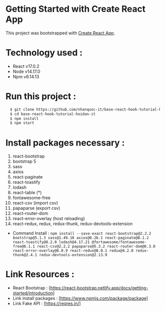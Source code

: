 # Getting Started with Create React App

This project was bootstrapped with [Create React App](https://github.com/facebook/create-react-app).

# Technology used :

- React v17.0.2
- Node v14.17.0
- Npm v6.14.13

# Run this project :

```bash
  $ git clone https://github.com/nhanquoc-it/base-react-hook-tutorial-hoidan-it.git
  $ cd base-react-hook-tutorial-hoidan-it
  $ npm install
  $ npm start
```

# Install packages necessary :

1. react-bootstrap
2. bootstrap 5
3. sass
4. axios
5. react-paginate
6. react-toastify
7. lodash
8. react-table (\*)
9. fontawesome-free
10. react-csv (import csv)
11. papaparse (export csv)
12. react-router-dom
13. react-error-overlay (host reloading)
14. react-redux, redux, redux-thunk, redux-devtools-extension

- Command Install : `npm install --save-exact react-bootstrap@2.2.2 bootstrap@5.1.3 sass@1.49.10 axios@0.26.1 react-paginate@8.1.2 react-toastify@8.2.0 lodash@4.17.21 @fortawesome/fontawesome-free@6.1.1 react-csv@2.2.2 papaparse@5.3.2 react-router-dom@6.3.0 react-error-overlay@6.0.9 react-redux@8.0.1 redux@4.2.0 redux-thunk@2.4.1 redux-devtools-extension@2.13.9`

# Link Resources :

- React Bootstrap : [https://react-bootstrap.netlify.app/docs/getting-started/introduction]
- Link install packages : [https://www.npmjs.com/package/package]
- Link Fake API : [https://reqres.in/]
